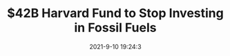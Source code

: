 ---
"title": "$42B Harvard Fund to Stop Investing in Fossil Fuels"
"date": "2021-9-10 19:24:3"
"feed_name": "RIGZONE"
"feed_website": "http://www.rigzone.com/"
"feed_rss": "http://www.rigzone.com/news/rss/rigzone_latest.aspx"
"link": "https://www.rigzone.com/news/wire/42b_harvard_fund_to_stop_investing_in_fossil_fuels-10-sep-2021-166411-article/?rss=true"
"file": "_posts/2021-9-10-19-24-3_RIGZONE_624fa977996f186a2780e18360709947b71566c2.md"
"accident": "0"
"drilling": "0"
---